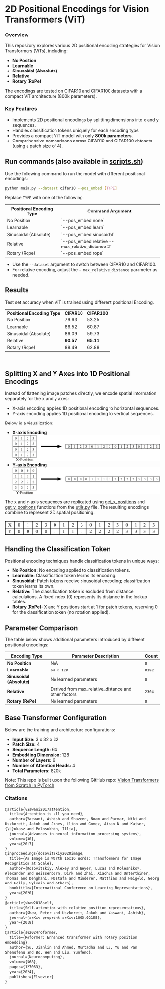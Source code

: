 # 2D Positional Encodings for Vision Transformers (ViT)
### Overview
This repository explores various 2D positional encoding strategies for Vision Transformers (ViTs), including:
- **No Position**
- **Learnable**
- **Sinusoidal (Absolute)**
- **Relative**
- **Rotary (RoPe)**

The encodings are tested on CIFAR10 and CIFAR100 datasets with a compact ViT architecture (800k parameters).  

### Key Features
- Implements 2D positional encodings by splitting dimensions into x and y sequences.
- Handles classification tokens uniquely for each encoding type.
- Provides a compact ViT model with only **800k parameters**.
- Comprehensive comparisons across CIFAR10 and CIFAR100 datasets (using a patch size of 4).

## Run commands (also available in <a href="scripts.sh">scripts.sh</a>) <br>
Use the following command to run the model with different positional encodings:
```bash
python main.py --dataset cifar10 --pos_embed [TYPE]
```

Replace ```TYPE``` with one of the following:
<table>
  <tr>
    <th>Positional Encoding Type</th>
    <th>Command Argument</th>
  </tr>
  <tr>
    <td>No Position</td>
    <td>`--pos_embed none`</td>
  </tr>
  <tr>
    <td>Learnable</td>
    <td>`--pos_embed learn`</td>
  </tr>
  <tr>
    <td>Sinusoidal (Absolute)</td>
    <td>`--pos_embed sinusoidal`</td>
  </tr>
  <tr>
    <td>Relative</td>
    <td>`--pos_embed relative --max_relative_distance 2`</td>
  </tr>
  <tr>
    <td>Rotary (Rope) </td>
    <td>`--pos_embed rope`</td>
  </tr>
</table>

- Use the ```--dataset``` argument to switch between CIFAR10 and CIFAR100.
- For relative encoding, adjust the ```--max_relative_distance``` parameter as needed.

## Results
Test set accuracy when ViT is trained using different positional Encoding. 
<table>
  <tr>
    <th>Positional Encoding Type</th>
    <th>CIFAR10</th>
    <th>CIFAR100</th>
  </tr>
  <tr>
    <td>No Position</td>
    <td>79.63</td>
    <td>53.25</td>
  </tr>
  <tr>
    <td>Learnable</td>
    <td>86.52</td>
    <td>60.87</td>
  </tr>
  <tr>
    <td>Sinusoidal (Absolute)</td>
    <td>86.09</td>
    <td>59.73</td>
  </tr>
  <tr>
    <td>Relative</td>
    <td><strong>90.57</strong></td>
    <td><strong>65.11</strong></td>
  </tr>
  <tr>
    <td>Rotary (Rope) </td>
    <td>88.49</td>
    <td>62.88</td>
  </tr>
</table>
<br>

## Splitting X and Y Axes into 1D Positional Encodings
Instead of flattening image patches directly, we encode spatial information separately for the x and y axes:
- X-axis encoding applies 1D positional encoding to horizontal sequences.
- Y-axis encoding applies 1D positional encoding to vertical sequences.

Below is a visualization:  
- **X-axis Encoding**  
  ![X-axis](figures/xaxis.jpg)  
- **Y-axis Encoding**  
  ![Y-axis](figures/yaxis.jpg)
  
The x and y-axis sequences are replicated using [get_x_positions](https://github.com/s-chh/2D-Positional-Encoding-Vision-Transformer/blob/ea815c4481508d2439e2cdb4a49f770100515e4b/utils.py#L11) and [get_y_positions](https://github.com/s-chh/2D-Positional-Encoding-Vision-Transformer/blob/ea815c4481508d2439e2cdb4a49f770100515e4b/utils.py#L23) functions from the <a href="utils.py">utils.py</a> file.
The resulting encodings combine to represent 2D spatial positioning.
<br>
<br>
<img src="figures/xy_combined.jpg" width="500" ></img>
<br>

## Handling the Classification Token
Positional encoding techniques handle classification tokens in unique ways:
- **No Position:** No encoding applied to classification tokens.
- **Learnable:** Classification token learns its encoding.
- **Sinusoidal:** Patch tokens receive sinusoidal encoding; classification token learns its own.
- **Relative:** The classification token is excluded from distance calculations. A fixed index (0) represents its distance in the lookup tables.
- **Rotary (RoPe):** X and Y positions start at 1 for patch tokens, reserving 0 for the classification token (no rotation applied).

## Parameter Comparison
The table below shows additional parameters introduced by different positional encodings:

| Encoding Type            | Parameter Description                             | Count   |
|--------------------------|--------------------------------------------------|---------|
| **No Position**          | N/A                                              | `0`     |
| **Learnable**            | `64 x 128`                                       | `8192`  |
| **Sinusoidal (Absolute)**| No learned parameters                            | `0`     |
| **Relative**             | Derived from max_relative_distance and other factors| `2304` |
| **Rotary (RoPe)**        | No learned parameters                            | `0`     |

## Base Transformer Configuration
Below are the training and architecture configurations:
- **Input Size:** 3 x 32 x 32
- **Patch Size:** 4  
- **Sequence Length:** 64  
- **Embedding Dimension:** 128  
- **Number of Layers:** 6  
- **Number of Attention Heads:** 4  
- **Total Parameters:** 820k  

Note: This repo is built upon the following GitHub repo: <a href="https://github.com/s-chh/PyTorch-Scratch-Vision-Transformer-ViT">Vision Transformers from Scratch in PyTorch</a>

### Citations
```
@article{vaswani2017attention,
  title={Attention is all you need},
  author={Vaswani, Ashish and Shazeer, Noam and Parmar, Niki and Uszkoreit, Jakob and Jones, Llion and Gomez, Aidan N and Kaiser, {\L}ukasz and Polosukhin, Illia},
  journal={Advances in neural information processing systems},
  volume={30},
  year={2017}
}
@inproceedings{dosovitskiy2020image,
  title={An Image is Worth 16x16 Words: Transformers for Image Recognition at Scale},
  author={Dosovitskiy, Alexey and Beyer, Lucas and Kolesnikov, Alexander and Weissenborn, Dirk and Zhai, Xiaohua and Unterthiner, Thomas and Dehghani, Mostafa and Minderer, Matthias and Heigold, Georg and Gelly, Sylvain and others},
  booktitle={International Conference on Learning Representations},
  year={2020}
}
@article{shaw2018self,
  title={Self-attention with relative position representations},
  author={Shaw, Peter and Uszkoreit, Jakob and Vaswani, Ashish},
  journal={arXiv preprint arXiv:1803.02155},
  year={2018}
}
@article{su2024roformer,
  title={Roformer: Enhanced transformer with rotary position embedding},
  author={Su, Jianlin and Ahmed, Murtadha and Lu, Yu and Pan, Shengfeng and Bo, Wen and Liu, Yunfeng},
  journal={Neurocomputing},
  volume={568},
  pages={127063},
  year={2024},
  publisher={Elsevier}
}
```

